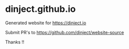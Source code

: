 # dinject.github.io

Generated website for https://dinject.io

Submit PR's to https://github.com/dinject/website-source

Thanks !!
